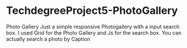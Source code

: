 # TechdegreeProject5-PhotoGallery
Photo Gallery
Just a simple responsive Photogallery with a input search box.
I used Grid for the Photo Gallery and Js for the search box. You can actually search a photo by Caption
